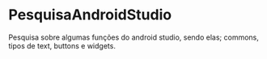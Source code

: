 # PesquisaAndroidStudio
Pesquisa sobre algumas funções do android studio, sendo elas; commons, tipos de text, buttons e widgets.
